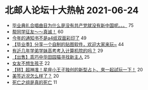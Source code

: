 # 北邮人论坛十大热帖 2021-06-24

- [毕业典礼合唱曲目为什么是没有共产党就没有新中国呢。。。](https://bbs.byr.cn/article/Talking/6282668) 75
- [帮同学征友～～真诚！](https://bbs.byr.cn/article/Friends/1997583) 60
- [今年的通知书不是a4纸双面彩印了](https://bbs.byr.cn/article/Picture/3292771) 49
- [【毕业季】分享一个自制的贴图软件，欢迎大家来玩~](https://bbs.byr.cn/article/StudyShare/200938) 44
- [有近几年学弟学妹高考考入计算机院的吗？](https://bbs.byr.cn/article/Gansu/164784) 29
- [【出售】乖巧中华田园猫寻找新主人](https://bbs.byr.cn/article/Pet/155918) 25
- [女友不想生孩子](https://bbs.byr.cn/article/Feeling/3171894) 22
- [【转】超神准！星座小王子独创的新型占卜、來一起試玩一下！](https://bbs.byr.cn/article/Constellations/326533) 20
- [美签近况怎么样了？](https://bbs.byr.cn/article/GoAbroad/377664) 20
- [死亡之组是真的死亡](https://bbs.byr.cn/article/Football/810048660) 11


